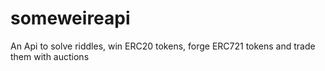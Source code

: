 # someweireapi
An Api to solve riddles, win ERC20 tokens, forge ERC721 tokens and trade them with auctions
